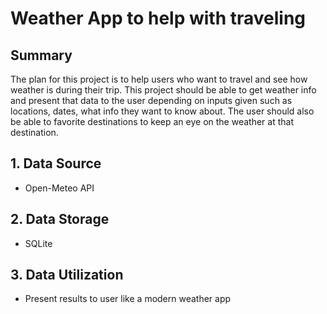 # **Weather App to help with traveling**

## **Summary**
The plan for this project is to help users who want to travel and see how weather is during their trip. This project should be able to get weather info and present that data to the user depending on inputs given such as locations, dates, what info they want to know about. The user should also be able to favorite destinations to keep an eye on the weather at that destination. 

## **1. Data Source**
- Open-Meteo API

## **2. Data Storage**
- SQLite

## **3. Data Utilization**
- Present results to user like a modern weather app